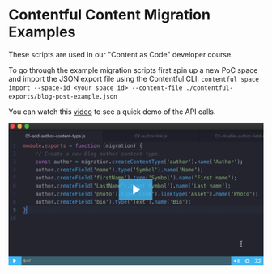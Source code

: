 # Contentful Content Migration Examples
These scripts are used in our "Content as Code" developer course.

To go through the example migration scripts first spin up a new PoC space and import the JSON export file using the Contentful CLI:
`contentful space import --space-id <your space id> --content-file ./contentful-exports/blog-post-example.json`

You can watch this [video](https://contentful.wistia.com/medias/889yeie6ti) to see a quick demo of the API calls.

![video screenshot](./content-migration-screenshot.png)
